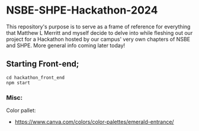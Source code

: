# NSBE-SHPE-Hackathon-2024
This repository's purpose is to serve as a frame of reference for everything that Matthew L Merritt and myself decide to delve into while fleshing out our project 
for a Hackathon hosted by our campus' very own chapters of NSBE and SHPE. More general info coming later today!



## Starting Front-end;

```
cd hackathon_front_end
npm start
```

### Misc:
Color pallet:
- https://www.canva.com/colors/color-palettes/emerald-entrance/
